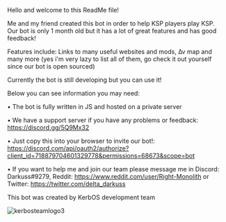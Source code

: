 Hello and welcome to this ReadMe file!

Me and my friend created this bot in order to help KSP players play KSP. Our bot is only 1 month old but it has a lot of great features and has good feedback!

Features include: Links to many useful websites and mods, ∆v map and many more (yes i'm very lazy to list all of them, go check it out yourself since our bot is open sourced)

Currently the bot is still developing but you can use it!

Below you can see information you may need:

• The bot is fully written in JS and hosted on a private server

• We have a support server if you have any problems or feedback: https://discord.gg/5Q9Mx32

• Just copy this into your browser to invite our bot!: https://discord.com/api/oauth2/authorize?client_id=718879704601329778&permissions=68673&scope=bot

• If you want to help me and join our team please message me in Discord: Darkuss#9279, Reddit: https://www.reddit.com/user/Right-Monolith or Twitter: https://twitter.com/delta_darkuss

This bot was created by KerbOS development team

![kerbosteamlogo3](https://user-images.githubusercontent.com/64544951/96332004-66128680-106a-11eb-876c-f2953c521e3c.png)
